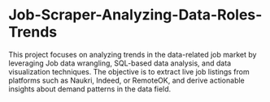 # Job-Scraper-Analyzing-Data-Roles-Trends
This project focuses on analyzing trends in the data-related job market by leveraging Job data wrangling, SQL-based data analysis, and data visualization techniques. The objective is to extract live job listings from platforms such as Naukri, Indeed, or RemoteOK, and derive actionable insights about demand patterns in the data field.
